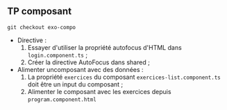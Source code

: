 ## TP composant

    git checkout exo-compo
- Directive :
   1. Essayer d'utiliser la propriété autofocus d'HTML dans `login.component.ts` ;
   2. Créer la directive AutoFocus dans shared ;
- Alimenter uncomposant avec des données :
   1. La propriété `exercices` du composant `exercices-list.component.ts` doit être un input du composant ;
   2. Alimenter le composant avec les exercices depuis `program.component.html`
